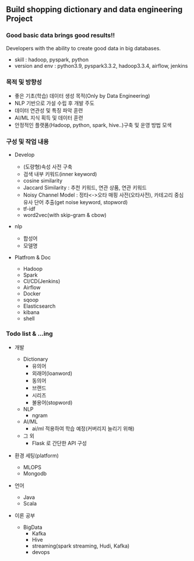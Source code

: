 ## Build shopping dictionary and data engineering Project

### Good basic data brings good results!!
Developers with the ability to create good data in big databases.

- skill : hadoop, pyspark, python
- version and env : python3.9, pyspark3.3.2, hadoop3.3.4, airflow, jenkins

### 목적 및 방향성
- 좋은 기초(학습) 데이터 생성 목적(Only by Data Engineering)  
- NLP 기반으로 가설 수립 후 개발 주도    
- 데이터 연관성 및 특징 파악 훈련  
- AI/ML 지식 획득 및 데이터 훈련   
- 안정적인 플랫폼(Hadoop, python, spark, hive..)구축 및 운영 방법 모색  

### 구성 및 작업 내용
- Develop
  - (도량형)속성 사전 구축
  - 검색 내부 키워드(inner keyword)
  - cosine similarity
  - Jaccard Similarity : 추천 키워드, 연관 상품, 연관 키워드
  - Noisy Channel Model : 정타<->오타 매핑 사전(오타사전), 카테고리 중심 유사 단어 추출(get noise keyword, stopword)
  - tf-idf
  - word2vec(with skip-gram & cbow)

- nlp
  - 합성어
  - 모델명
  
- Platfrom & Doc
  - Hadoop 
  - Spark 
  - CI/CD(Jenkins)
  - Airflow 
  - Docker
  - sqoop
  - Elasticsearch
  - kibana
  - shell

### Todo list & ...ing  
- 개발  
  - Dictionary      
    - 유의어
    - 외래어(loanword)
    - 동의어
    - 브랜드 
    - 시리즈
    - 불용어(stopword)
  - NLP
    - ngram 
  - AI/ML
    - ai/ml 적용하여 학습 예정(커버리지 늘리기 위해)
  - 그 외
    - Flask 로 간단한 API 구성

- 환경 세팅(platform)
     - MLOPS
     - Mongodb
- 언어    
  - Java
  - Scala

 - 이론 공부
    - BigData
      - Kafka
      - Hive
      - streaming(spark streaming, Hudi, Kafka)
      - devops
    
      